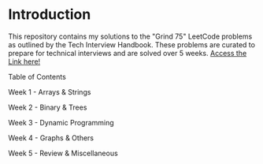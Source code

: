 # Introduction

This repository contains my solutions to the "Grind 75" LeetCode problems as outlined by the Tech Interview Handbook. These problems are curated to prepare for technical interviews and are solved over 5 weeks. [Access the Link here!](https://www.techinterviewhandbook.org/grind75?weeks=5)

Table of Contents

Week 1 - Arrays & Strings

Week 2 - Binary & Trees

Week 3 - Dynamic Programming

Week 4 - Graphs & Others

Week 5 - Review & Miscellaneous

